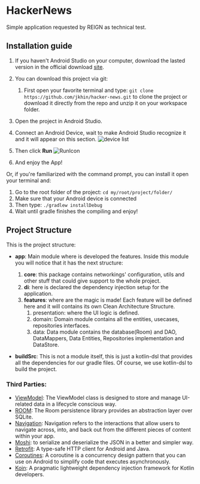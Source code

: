 # HackerNews

Simple application requested by REIGN as technical test.

## Installation guide
1) If you haven't Android Studio on your computer, download the lasted version in the official download [site](https://developer.android.com/studio).
2) You can download this project via git:
   1) First open your favorite terminal and type:
 ```git clone https://github.com/jkhin/hacker-news.git``` to clone the project or download it directly from the repo and unzip it on your workspace folder.

3) Open the project in Android Studio.
4) Connect an Android Device, wait to make Android Studio recognize it and it will appear on this section.
![device list](https://developer.android.com/studio/images/run/deploy-run-app.png)
5) Then click **Run** ![RunIcon](https://developer.android.com/studio/images/buttons/toolbar-run.png)
6) And enjoy the App!


Or, if you're familiarized with the command prompt, you can install it open your terminal and:
1) Go to the root folder of the project: ```cd my/root/project/folder/```
2) Make sure that your Android device is connected
3) Then type: ```./gradlew installDebug```
4) Wait until gradle finishes the compiling and enjoy!


## Project Structure

This is the project structure:
- **app**: Main module where is developed the features. Inside this module you will notice that it has the next structure:
  1) **core**: this package contains networkings' configuration, utils and other stuff that could give support to the whole project.
  2) **di**: here is declared the dependency injection setup for the application.
  3) **features**: where are the magic is made! Each feature will be defined here and it will contains its own Clean Architecture Structure.
      1) presentation: where the UI logic is defined.
      2) domain: Domain module contains all the entities, usecases, repositories interfaces.
      3) data: Data module contains the database(Room) and DAO, DataMappers, Data Entities, Repositories implementation and DataStore.


- **buildSrc**: This is not a module itself, this is just a kotlin-dsl that provides all the dependencies for our gradle files. Of course, we use kotlin-dsl to build the project.

### Third Parties:
- [ViewModel](https://developer.android.com/topic/libraries/architecture/viewmodel): The ViewModel class is designed to store and manage UI-related data in a lifecycle conscious way.
- [ROOM](https://developer.android.com/topic/libraries/architecture/room): The Room persistence library provides an abstraction layer over SQLite.
- [Navigation](https://developer.android.com/guide/navigation):  Navigation refers to the interactions that allow users to navigate across, into, and back out from the different pieces of content within your app.
- [Moshi](https://github.com/square/moshi): to serialize and deserialize the JSON in a better and simpler way.
- [Retrofit](https://square.github.io/retrofit/): A type-safe HTTP client for Android and Java.
- [Coroutines](https://developer.android.com/kotlin/coroutines): A coroutine is a concurrency design pattern that you can use on Android to simplify code that executes asynchronously.
- [Koin](https://insert-koin.io/): A pragmatic lightweight dependency injection framework for Kotlin developers.

